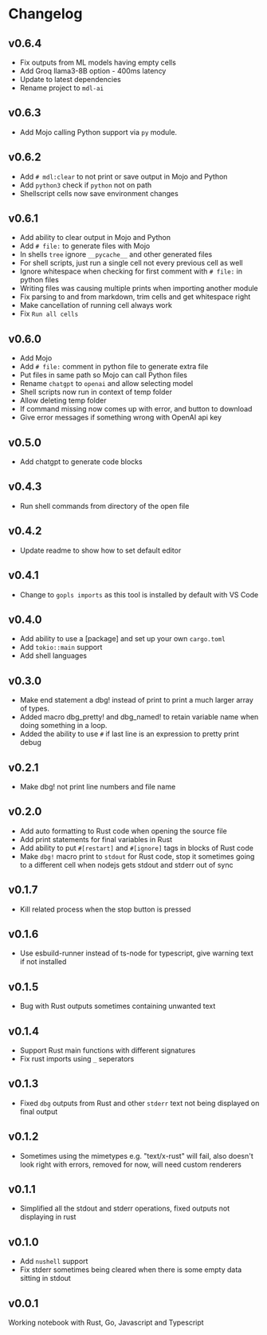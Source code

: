 # Changelog

## v0.6.4

- Fix outputs from ML models having empty cells
- Add Groq llama3-8B option - 400ms latency
- Update to latest dependencies
- Rename project to `mdl-ai`

## v0.6.3

- Add Mojo calling Python support via `py` module.

## v0.6.2

- Add `# mdl:clear` to not print or save output in Mojo and Python
- Add `python3` check if `python` not on path
- Shellscript cells now save environment changes

## v0.6.1

- Add ability to clear output in Mojo and Python
- Add `# file:` to generate files with Mojo
- In shells `tree` ignore `__pycache__` and other generated files
- For shell scripts, just run a single cell not every previous cell as well
- Ignore whitespace when checking for first comment with `# file:` in python files 
- Writing files was causing multiple prints when importing another module
- Fix parsing to and from markdown, trim cells and get whitespace right
- Make cancellation of running cell always work
- Fix `Run all cells`

## v0.6.0

- Add Mojo
- Add `# file:` comment in python file to generate extra file
- Put files in same path so Mojo can call Python files
- Rename `chatgpt` to `openai` and allow selecting model
- Shell scripts now run in context of temp folder
- Allow deleting temp folder
- If command missing now comes up with error, and button to download
- Give error messages if something wrong with OpenAI api key

## v0.5.0

- Add chatgpt to generate code blocks

## v0.4.3

- Run shell commands from directory of the open file

## v0.4.2

- Update readme to show how to set default editor

## v0.4.1

- Change to `gopls imports` as this tool is installed by default with VS Code

## v0.4.0

- Add ability to use a [package] and set up your own `cargo.toml`
- Add `tokio::main` support
- Add shell languages

## v0.3.0

- Make end statement a dbg! instead of print to print a much larger array of types. 
- Added macro dbg_pretty! and dbg_named! to retain variable name when doing something in a loop.
- Added the ability to use `#` if last line is an expression to pretty print debug

## v0.2.1

- Make dbg! not print line numbers and file name

## v0.2.0

- Add auto formatting to Rust code when opening the source file
- Add print statements for final variables in Rust
- Add ability to put `#[restart]` and `#[ignore]` tags in blocks of Rust code
- Make `dbg!` macro print to `stdout` for Rust code, stop it sometimes going to a different cell when nodejs gets stdout and stderr out of sync

## v0.1.7

- Kill related process when the stop button is pressed

## v0.1.6

- Use esbuild-runner instead of ts-node for typescript, give warning text if not installed

## v0.1.5

- Bug with Rust outputs sometimes containing unwanted text

## v0.1.4

- Support Rust main functions with different signatures
- Fix rust imports using `_` seperators

## v0.1.3

- Fixed `dbg` outputs from Rust and other `stderr` text not being displayed on final output

## v0.1.2

- Sometimes using the mimetypes e.g. "text/x-rust" will fail, also doesn't look right with errors, removed for now, will need custom renderers

## v0.1.1

- Simplified all the stdout and stderr operations, fixed outputs not displaying in rust

## v0.1.0

- Add `nushell` support
- Fix stderr sometimes being cleared when there is some empty data sitting in stdout

## v0.0.1

Working notebook with Rust, Go, Javascript and Typescript
